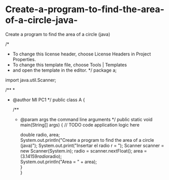 # Create-a-program-to-find-the-area-of-a-circle-java-
Create a program to find the area of a circle (java)

/*
 * To change this license header, choose License Headers in Project Properties.
 * To change this template file, choose Tools | Templates
 * and open the template in the editor.
 */
package a;

import java.util.Scanner;

/**
 *
 * @author MI PC1
 */
public class A {

    /**
     * @param args the command line arguments
     */
    public static void main(String[] args) {
        // TODO code application logic here
    

         double radio, area;         
         System.out.println("Create a program to find the area of a circle (java)");
         System.out.print("Insertar el radio r = ");
         Scanner scanner = new Scanner(System.in);
         radio = scanner.nextFloat();
         area =  (3.14159*radio*radio);            
         System.out.println("Area = " + area);         
     }           
}

    
    

